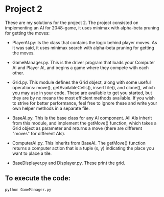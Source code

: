 # Project 2

These are my solutions for the project 2. The project consisted on implementing an AI for 2048-game, it uses minimax with alpha-beta pruning for getting the moves:

* PlayerAI.py: Is the class that contains the logic behind player moves. As it was said, it uses minimax search with alpha-beta pruning for getting the moves.

* GameManager.py. This is the driver program that loads your Computer AI and Player AI, and begins a game where they compete with each other.

* Grid.py. This module defines the Grid object, along with some useful operations: move(), getAvailableCells(), insertTile(), and clone(), which you may use in your code. These are available to get you started, but they are by no means the most efficient methods available. If you wish to strive for better performance, feel free to ignore these and write your own helper methods in a separate file.

* BaseAI.py. This is the base class for any AI component. All AIs inherit from this module, and implement the getMove() function, which takes a Grid object as parameter and returns a move (there are different "moves" for different AIs).

* ComputerAI.py. This inherits from BaseAI. The getMove() function returns a computer action that is a tuple (x, y) indicating the place you want to place a tile.

* BaseDisplayer.py and Displayer.py. These print the grid.

## To execute the code:

`python GameManager.py`




